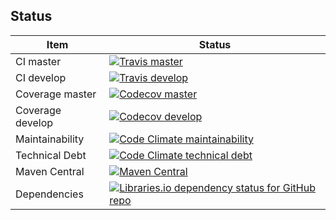 ## Status

| Item | Status |
| ---- | ------ |
| CI master | [![Travis master](https://img.shields.io/travis/albirar/albirar-template-engine/master?label=master&logo=travis "TravisCI master")](https://travis-ci.com/github/albirar/albirar-template-engine) |
| CI develop | [![Travis develop](https://img.shields.io/travis/albirar/albirar-template-engine/develop?label=develop&logo=travis "TravisCI develop")](https://travis-ci.com/github/albirar/albirar-template-engine) |
| Coverage master | [![Codecov master](https://img.shields.io/codecov/c/github/albirar/albirar-template-engine/branch/master)](https://app.codecov.io/gh/albirar/albirar-template-engine/branch/master) |
| Coverage develop | [![Codecov develop](https://img.shields.io/codecov/c/github/albirar/albirar-template-engine/branch/develop)](https://app.codecov.io/gh/albirar/albirar-template-engine/branch/develop) |
| Maintainability | [![Code Climate maintainability](https://img.shields.io/codeclimate/maintainability/albirar/albirar-template-engine?logo=code-climate)](https://codeclimate.com/github/albirar/albirar-template-engine/maintainability) |
| Technical Debt | [![Code Climate technical debt](https://img.shields.io/codeclimate/tech-debt/albirar/albirar-template-engine?logo=code-climate)](https://codeclimate.com/github/albirar/albirar-template-engine) |
| Maven Central | [![Maven Central](https://img.shields.io/maven-central/v/cat.albirar.lib/albirar-template-engine?logo=apache-maven "Maven Central version")](https://search.maven.org/artifact/cat.albirar.lib/albirar-template-engine) |
| Dependencies | [![Libraries.io dependency status for GitHub repo](https://img.shields.io/librariesio/github/albirar/albirar-template-engine)](https://libraries.io/github/albirar/albirar-template-engine) |

